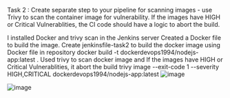 Task 2 :  Create separate step to your pipeline for scanning images - use Trivy to scan the container
image for vulnerability. If the images have HIGH or Critical Vulnerablities, the CI code should
have a logic to abort the build.




I installed Docker and trivy scan in the Jenkins server
Created a Docker file to build the image.
Create jenkinsfile-task2 to build the docker image using Docker file in repository
docker build -t dockerdevops1994/nodejs-app:latest .
Used trivy to scan docker image and  If the images have HIGH or Critical Vulnerablities, it abort the build
trivy image --exit-code 1 --severity HIGH,CRITICAL dockerdevops1994/nodejs-app:latest
![image](https://github.com/mithun-divya/Ybrant-interview/assets/125994104/4d997703-cdc9-49ea-a383-ea40bb43fea3)

![image](https://github.com/mithun-divya/Ybrant-interview/assets/125994104/e1f15f0e-ac20-45ea-be70-0d4ed29cf373)


 

 

